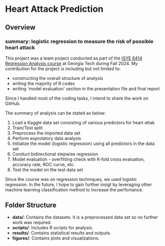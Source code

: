 # Heart Attack Prediction

## Overview
### summary: logistic regression to measure the risk of possible heart attack

This project was a team project conducted as part of the [ISYE 6414 Regression Analysis course](https://oscar.gatech.edu/bprod/bwckctlg.p_disp_course_detail?cat_term_in=202408&subj_code_in=ISYE&crse_numb_in=6414) at Georgia Tech during Fall 2024. My contribution for the project is including but not limited to:

* constructing the overall structure of analysis
* writing the majority of R codes
* writing 'model evaluation' section in the presentation file and final report

Since I handled most of the coding tasks, I intend to share the work on GitHub.

The summary of analysis can be stated as below:

1. Load a Kaggle data set consisting of various predictors for heart attak
2. Train/Test split
3. Preprocess the imported data set
4. Perform exprolatory data analysis
5. Initialize the model (logistic regression) using all predictors in the data set
6. Conduct bidirectional stepwise regression
7. Model evaluation - overfitting check with K-fold cross evaluation, accuracy rate, ROC curve, etc.
8. Test the model on the test data set

Since the course was on regression techniques, we used logistic regression. In the future, I hope to gain further insigt by leveraging other machine learning classification method to increase the perfomance.  

## Folder Structure
- **data/**: Contains the datasets. It is a preprocessed data set so no further work was required.
- **scripts/**: Includes R scripts for analysis.
- **results/**: Contains statistical results and outputs.
- **figures/**: Contains plots and visualizations.